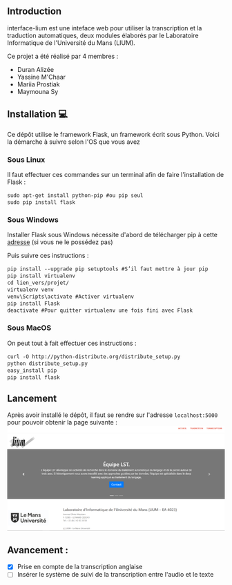 ## Introduction
interface-lium est une inteface web pour utiliser la transcription et la traduction automatiques, deux modules élaborés par le Laboratoire Informatique de l'Université du Mans (LIUM).

Ce projet a été réalisé par 4 membres :
- Duran Alizée
- Yassine M'Chaar
- Mariia Prostiak
- Maymouna Sy

## Installation :computer:
Ce dépôt utilise le framework Flask, un framework écrit sous Python. Voici la démarche à suivre selon l'OS que vous avez

### Sous Linux
Il faut effectuer ces commandes sur un terminal afin de faire l'installation de Flask :
```
sudo apt-get install python-pip #ou pip seul
sudo pip install flask
```
### Sous Windows
Installer Flask sous Windows nécessite d'abord de télécharger pip à cette [adresse](https://bootstrap.pypa.io/get-pip.py) (si vous ne le possédez pas)

Puis suivre ces instructions :
```
pip install --upgrade pip setuptools #S’il faut mettre à jour pip
pip install virtualenv
cd lien_vers/projet/
virtualenv venv
venv\Scripts\activate #Activer virtualenv
pip install Flask
deactivate #Pour quitter virtualenv une fois fini avec Flask
```
### Sous MacOS
On peut tout à fait effectuer ces instructions :
```
curl -O http://python-distribute.org/distribute_setup.py
python distribute_setup.py
easy_install pip
pip install flask
```
## Lancement
Après avoir installé le dépôt, il faut se rendre sur l'adresse `localhost:5000` pour pouvoir obtenir la page suivante :
![Page d'accueil](/static/img/accueil.jpg?raw=true "Accueil")

## Avancement :
- [x] Prise en compte de la transcription anglaise
- [ ] Insérer le système de suivi de la transcription entre l'audio et le texte 